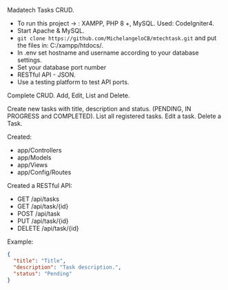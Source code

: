Madatech Tasks CRUD.


- To run this project -> : XAMPP, PHP 8 +, MySQL. Used: CodeIgniter4.
- Start Apache & MySQL.
- `` git clone https://github.com/MichelangeloCB/mtechtask.git `` and put the files in: C:/xampp/htdocs/.
- In .env set hostname and username according to your database settings.
- Set your database port number
- RESTful API - JSON.
- Use a testing platform to test API ports.

Complete CRUD. Add, Edit, List and Delete.

Create new tasks with title, description and status. (PENDING, IN PROGRESS and COMPLETED).
List all registered tasks.
Edit a task.
Delete a Task.


Created:

 * app/Controllers
 * app/Models
 * app/Views
 * app/Config/Routes


Created a RESTful API:

* GET /api/tasks
* GET /api/task/{id}
* POST /api/task
* PUT /api/task/{id}
* DELETE /api/task/{id}

Example:
  ```json
{
	"title": "Title",
	"description": "Task description.",
	"status": "Pending"
}
```
